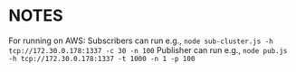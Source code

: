 # NOTES
For running on AWS: 
Subscribers can run e.g., `node sub-cluster.js -h tcp://172.30.0.178:1337 -c 30 -n 100`
Publisher can run e.g., `node pub.js -h tcp://172.30.0.178:1337 -t 1000 -n 1 -p 100`
